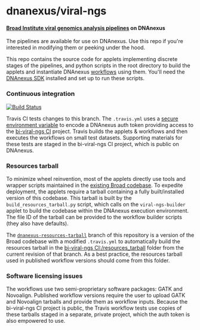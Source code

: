 # dnanexus/viral-ngs

#### [Broad Institute viral genomics analysis pipelines](https://github.com/broadinstitute/viral-ngs) on DNAnexus

The pipelines are available for use on DNAnexus. Use this repo if you're interested in modifying them or peeking under the hood.

This repo contains the source code for applets implementing discrete stages of the pipelines, and python scripts in the root directory to build the applets and instantiate DNAnexus [workflows](https://wiki.dnanexus.com/UI/Workflows) using them. You'll need the [DNAnexus SDK](https://wiki.dnanexus.com/Command-Line-Client/Quickstart) installed and set up to run these scripts.

### Continuous integration

[![Build Status](https://travis-ci.org/dnanexus/viral-ngs.svg?branch=dnanexus)](https://travis-ci.org/dnanexus/viral-ngs)

Travis CI tests changes to this branch. The `.travis.yml` uses a [secure environment variable](http://docs.travis-ci.com/user/environment-variables/#Secure-Variables) to encode a DNAnexus auth token providing access to the [bi-viral-ngs CI](https://platform.dnanexus.com/projects/BXBXK180x0z7x5kxq11p886f/data/) project. Travis builds the applets & workflows and then executes the workflows on small test datasets. Supporting materials for these tests are staged in the bi-viral-ngs CI project, which is public on DNAnexus.

### Resources tarball

To minimize wheel reinvention, most of the applets directly use tools and wrapper scripts maintained in the [existing Broad codebase](https://github.com/broadinstitute/viral-ngs). To expedite deployment, the applets require a tarball containing a fully built/installed version of this codebase. This tarball is built by the `build_resources_tarball.py` script, which calls on the `viral-ngs-builder` applet to build the codebase within the DNAnexus execution environment. The file ID of the tarball can be provided to the workflow builder scripts (they also have defaults).

The [`dnanexus-resources-tarball`](https://github.com/dnanexus/viral-ngs/tree/dnanexus-resources-tarball) branch of this repository is a version of the Broad codebase with a modified `.travis.yml` to automatically build the resources tarball in the [bi-viral-ngs CI:/resources_tarball](https://platform.dnanexus.com/projects/BXBXK180x0z7x5kxq11p886f/data/resources_tarball) folder from the current revision of that branch. As a best practice, the resources tarball used in published workflow versions should come from this folder.

### Software licensing issues

The workflows use two semi-proprietary software packages: GATK and Novoalign. Published workflow versions require the user to upload GATK and Novoalign tarballs and provide them as workflow inputs. Because the bi-viral-ngs CI project is public, the Travis workflow tests use copies of these tarballs staged in a separate, private project, which the auth token is also empowered to use.
